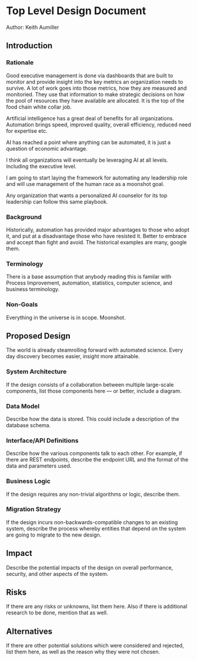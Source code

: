 # Top Level Design Document

Author: Keith Aumiller

## Introduction

### Rationale

Good executive management is done via dashboards that are built to monitor and provide insight into the key metrics an organization needs to survive.  A lot of work goes into those metrics, how they are measured and  monitoried.  They use that information to make strategic decisions on how the pool of resources they have available are allocated.  It is the top of the food chain white collar job.

Artificial intelligence has a great deal of benefits for all organizations.  Automation brings speed, improved quality, overall efficiency, reduced need for expertise etc.  

AI has reached a point where anything can be automated, it is just a question of economic advantage.

I think all organizations will eventually be leveraging AI at all levels.  Including the executive level.

I am going to start laying the framework for automating any leadership role and will use management of the human race as a moonshot goal.  

Any organization that wants a personalized AI counselor for its top leadership can follow this same playbook.

### Background

Historically, automation has provided major advantages to those who adopt it, and put at a disadvantage those who have resisted it.  Better to embrace and accept than fight and avoid.  The historical examples are many, google them.

### Terminology

There is a base assumption that anybody reading this is familar with Process Improvement, automation, statistics, computer science, and business terminology.  

### Non-Goals

Everything in the universe is in scope.  Moonshot.

## Proposed Design

The world is already steamrolling forward with automated science.  Every day discovery becomes easier, insight more attainable.  

### System Architecture

If the design consists of a collaboration between multiple large-scale components, list those components here — or better, include a diagram.

### Data Model

Describe how the data is stored. This could include a description of the database schema.

### Interface/API Definitions

Describe how the various components talk to each other. For example, if there are REST endpoints, describe the endpoint URL and the format of the data and parameters used.

### Business Logic

If the design requires any non-trivial algorithms or logic, describe them.

### Migration Strategy

If the design incurs non-backwards-compatible changes to an existing system, describe the process whereby entities that depend on the system are going to migrate to the new design.

## Impact

Describe the potential impacts of the design on overall performance, security, and other aspects of the system.

## Risks

If there are any risks or unknowns, list them here. Also if there is additional research to be done, mention that as well.

## Alternatives

If there are other potential solutions which were considered and rejected, list them here, as well as the reason why they were not chosen.
